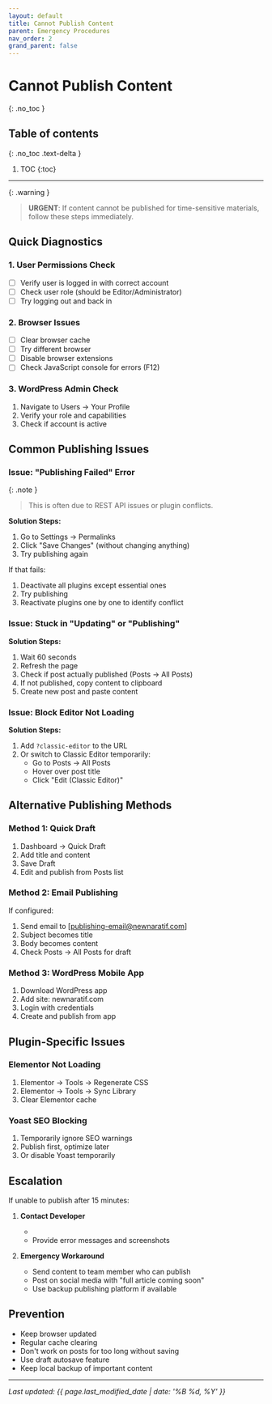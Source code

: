 ```yaml
---
layout: default
title: Cannot Publish Content
parent: Emergency Procedures
nav_order: 2
grand_parent: false
---
```


# Cannot Publish Content
{: .no_toc }

## Table of contents
{: .no_toc .text-delta }

1. TOC
{:toc}

---

{: .warning }
> **URGENT**: If content cannot be published for time-sensitive materials, follow these steps immediately.

## Quick Diagnostics

### 1. User Permissions Check
- [ ] Verify user is logged in with correct account
- [ ] Check user role (should be Editor/Administrator)
- [ ] Try logging out and back in

### 2. Browser Issues
- [ ] Clear browser cache
- [ ] Try different browser
- [ ] Disable browser extensions
- [ ] Check JavaScript console for errors (F12)

### 3. WordPress Admin Check
1. Navigate to Users → Your Profile
2. Verify your role and capabilities
3. Check if account is active

## Common Publishing Issues

### Issue: "Publishing Failed" Error

{: .note }
> This is often due to REST API issues or plugin conflicts.

**Solution Steps:**
1. Go to Settings → Permalinks
2. Click "Save Changes" (without changing anything)
3. Try publishing again

If that fails:
1. Deactivate all plugins except essential ones
2. Try publishing
3. Reactivate plugins one by one to identify conflict

### Issue: Stuck in "Updating" or "Publishing"

**Solution Steps:**
1. Wait 60 seconds
2. Refresh the page
3. Check if post actually published (Posts → All Posts)
4. If not published, copy content to clipboard
5. Create new post and paste content

### Issue: Block Editor Not Loading

**Solution Steps:**
1. Add `?classic-editor` to the URL
2. Or switch to Classic Editor temporarily:
   - Go to Posts → All Posts
   - Hover over post title
   - Click "Edit (Classic Editor)"

## Alternative Publishing Methods

### Method 1: Quick Draft
1. Dashboard → Quick Draft
2. Add title and content
3. Save Draft
4. Edit and publish from Posts list

### Method 2: Email Publishing
If configured:
1. Send email to [publishing-email@newnaratif.com]
2. Subject becomes title
3. Body becomes content
4. Check Posts → All Posts for draft

### Method 3: WordPress Mobile App
1. Download WordPress app
2. Add site: newnaratif.com
3. Login with credentials
4. Create and publish from app

## Plugin-Specific Issues

### Elementor Not Loading
1. Elementor → Tools → Regenerate CSS
2. Elementor → Tools → Sync Library
3. Clear Elementor cache

### Yoast SEO Blocking
1. Temporarily ignore SEO warnings
2. Publish first, optimize later
3. Or disable Yoast temporarily

## Escalation

If unable to publish after 15 minutes:

1. **Contact Developer**
   - [Developer Name]: [Phone/Email]
   - Provide error messages and screenshots

2. **Emergency Workaround**
   - Send content to team member who can publish
   - Post on social media with "full article coming soon"
   - Use backup publishing platform if available

## Prevention

- Keep browser updated
- Regular cache clearing
- Don't work on posts for too long without saving
- Use draft autosave feature
- Keep local backup of important content

---

*Last updated: {{ page.last_modified_date | date: '%B %d, %Y' }}*
